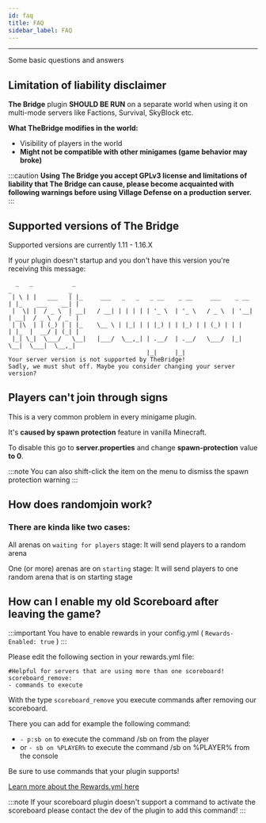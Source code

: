 ```yaml
---
id: faq
title: FAQ
sidebar_label: FAQ
---
```

---
Some basic questions and answers


## **Limitation of liability disclaimer**

**The Bridge** plugin **SHOULD BE RUN** on a separate world when using it on multi-mode servers like Factions, Survival, SkyBlock etc.

**What TheBridge modifies in the world:**

* Visibility of players in the world
*  **Might not be compatible with other minigames \(game behavior may broke\)**

:::caution
**Using The Bridge you accept GPLv3 license and limitations of liability that The Bridge can cause, please become acquainted with following warnings before using Village Defense on a production server.**
:::

## Supported versions of The Bridge

Supported versions are currently 1.11 - 1.16.X 

If your plugin doesn't startup and you don't have this version you're receiving this message:

```text
  _   _           _                                                    _                _
 | \ | |   ___   | |_     ___   _   _   _ __    _ __     ___    _ __  | |_    ___    __| |
 |  \| |  / _ \  | __|   / __| | | | | | '_ \  | '_ \   / _ \  | '__| | __|  / _ \  / _` |
 | |\  | | (_) | | |_    \__ \ | |_| | | |_) | | |_) | | (_) | | |    | |_  |  __/ | (_| |
 |_| \_|  \___/   \__|   |___/  \__,_| | .__/  | .__/   \___/  |_|     \__|  \___|  \__,_|
                                       |_|     |_|
Your server version is not supported by TheBridge!
Sadly, we must shut off. Maybe you consider changing your server version?
```

## Players can't join through signs

This is a very common problem in every minigame plugin.

It's **caused by spawn protection** feature in vanilla Minecraft.

To disable this go to **server.properties** and change **spawn-protection** value **to 0**.

:::note
You can also shift-click the item on the menu to dismiss the spawn protection warning
:::

## How does randomjoin work?

### There are kinda like two cases:

All arenas on `waiting for players` stage: It will send players to a random arena

One (or more) arenas are on `starting` stage: It will send players to one random arena that is on starting stage

## How can I enable my old Scoreboard after leaving the game?

:::important
You have to enable rewards in your config.yml ( `Rewards-Enabled: true` )
:::

Please edit the following section in your rewards.yml file:

    #Helpful for servers that are using more than one scoreboard!
    scoreboard_remove:
    - commands to execute

With the type `scoreboard_remove` you execute commands after removing our scoreboard.

There you can add for example the following command:
* `- p:sb on` to execute the command /sb on from the player
* or `- sb on %PLAYER%` to execute the command /sb on %PLAYER% from the console

Be sure to use commands that your plugin supports!

[Learn more about the Rewards.yml here](plugin-files-explained.md)

:::note
If your scoreboard plugin doesn't support a command to activate the scoreboard please contact the dev of the plugin to add this command!
:::